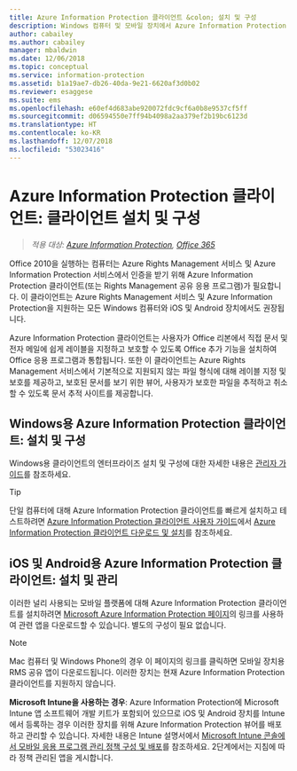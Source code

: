 ```yaml
---
title: Azure Information Protection 클라이언트 &colon; 설치 및 구성
description: Windows 컴퓨터 및 모바일 장치에서 Azure Information Protection 클라이언트를 배포하기 위한 관리자용 정보입니다.
author: cabailey
ms.author: cabailey
manager: mbaldwin
ms.date: 12/06/2018
ms.topic: conceptual
ms.service: information-protection
ms.assetid: b1a19ae7-db26-40da-9e21-6620af3d0b02
ms.reviewer: esaggese
ms.suite: ems
ms.openlocfilehash: e60ef4d683abe920072fdc9cf6a0b8e9537cf5ff
ms.sourcegitcommit: d06594550e7ff94b4098a2aa379ef2b19bc6123d
ms.translationtype: HT
ms.contentlocale: ko-KR
ms.lasthandoff: 12/07/2018
ms.locfileid: "53023416"
---
```

# <a name="azure-information-protection-client-installation-and-configuration-for-clients"></a>Azure Information Protection 클라이언트: 클라이언트 설치 및 구성

>*적용 대상: [Azure Information Protection](https://azure.microsoft.com/pricing/details/information-protection), [Office 365](http://download.microsoft.com/download/E/C/F/ECF42E71-4EC0-48FF-AA00-577AC14D5B5C/Azure_Information_Protection_licensing_datasheet_EN-US.pdf)*

Office 2010을 실행하는 컴퓨터는 Azure Rights Management 서비스 및 Azure Information Protection 서비스에서 인증을 받기 위해 Azure Information Protection 클라이언트(또는 Rights Management 공유 응용 프로그램)가 필요합니다. 이 클라이언트는 Azure Rights Management 서비스 및 Azure Information Protection을 지원하는 모든 Windows 컴퓨터와 iOS 및 Android 장치에서도 권장됩니다. 

Azure Information Protection 클라이언트는 사용자가 Office 리본에서 직접 문서 및 전자 메일에 쉽게 레이블을 지정하고 보호할 수 있도록 Office 추가 기능을 설치하여 Office 응용 프로그램과 통합됩니다. 또한 이 클라이언트는 Azure Rights Management 서비스에서 기본적으로 지원되지 않는 파일 형식에 대해 레이블 지정 및 보호를 제공하고, 보호된 문서를 보기 위한 뷰어, 사용자가 보호한 파일을 추적하고 취소할 수 있도록 문서 추적 사이트를 제공합니다.

## <a name="the-azure-information-protection-client-for-windows-installation-and-configuration"></a>Windows용 Azure Information Protection 클라이언트: 설치 및 구성
Windows용 클라이언트의 엔터프라이즈 설치 및 구성에 대한 자세한 내용은 [ 관리자 가이드](./rms-client/client-admin-guide.md)를 참조하세요.

> [!TIP]
> 단일 컴퓨터에 대해 Azure Information Protection 클라이언트를 빠르게 설치하고 테스트하려면 [Azure Information Protection 클라이언트 사용자 가이드](./rms-client/client-user-guide.md)에서 [Azure Information Protection 클라이언트 다운로드 및 설치](./rms-client/install-client-app.md)를 참조하세요.

## <a name="the-azure-information-protection-client-for-ios-and-android-installation-and-management"></a>iOS 및 Android용 Azure Information Protection 클라이언트: 설치 및 관리
이러한 널리 사용되는 모바일 플랫폼에 대해 Azure Information Protection 클라이언트를 설치하려면 [Microsoft Azure Information Protection 페이지](https://go.microsoft.com/fwlink/?LinkId=303970)의 링크를 사용하여 관련 앱을 다운로드할 수 있습니다. 별도의 구성이 필요 없습니다.

> [!NOTE]
> Mac 컴퓨터 및 Windows Phone의 경우 이 페이지의 링크를 클릭하면 모바일 장치용 RMS 공유 앱이 다운로드됩니다. 이러한 장치는 현재 Azure Information Protection 클라이언트를 지원하지 않습니다.

**Microsoft Intune을 사용하는 경우**: Azure Information Protection에 Microsoft Intune 앱 소프트웨어 개발 키트가 포함되어 있으므로 iOS 및 Android 장치를 Intune에서 등록하는 경우 이러한 장치를 위해 Azure Information Protection 뷰어를 배포하고 관리할 수 있습니다. 자세한 내용은 Intune 설명서에서 [Microsoft Intune 콘솔에서 모바일 응용 프로그램 관리 정책 구성 및 배포](/intune/deploy-use/configure-and-deploy-mobile-application-management-policies-in-the-microsoft-intune-console)를 참조하세요. 2단계에서는 지침에 따라 정책 관리된 앱을 게시합니다.




